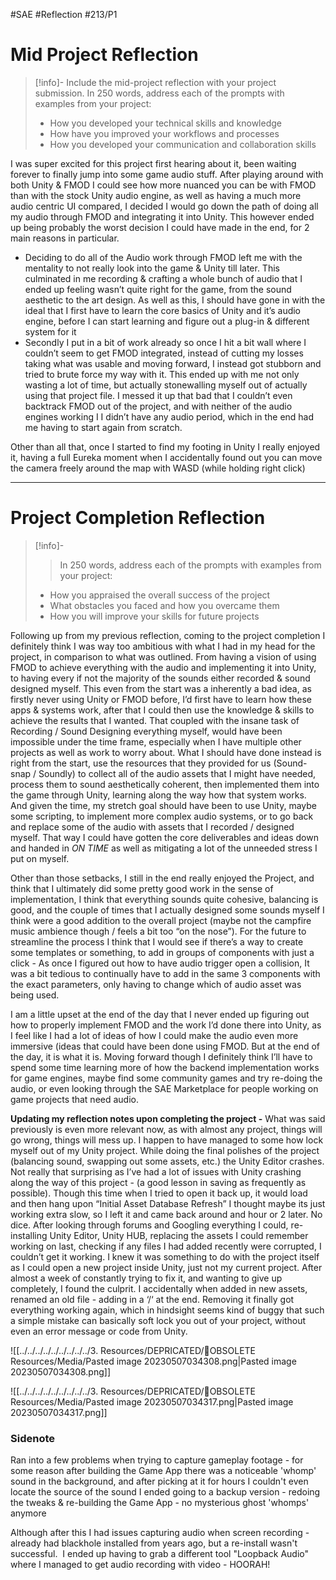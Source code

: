 #SAE #Reflection #213/P1
# Mid Project Reflection
> [!info]- 
> Include the mid-project reflection with your project submission. In 250 words, address each of the prompts with examples from your project:
> - How you developed your technical skills and knowledge
> - How have you improved your workflows and processes
> - How you developed your communication and collaboration skills

I was super excited for this project first hearing about it, been waiting forever to finally jump into some game audio stuff. 
After playing around with both Unity & FMOD I could see how more nuanced you can be with FMOD than with the stock Unity audio engine, as well as having a much more audio centric UI compared, I decided I would go down the path of doing all my audio through FMOD and integrating it into Unity. 
This however ended up being probably the worst decision I could have made in the end, for 2 main reasons in particular. 

- Deciding to do all of the Audio work through FMOD left me with the mentality to not really look into the game & Unity till later. This culminated in me recording & crafting a whole bunch of audio that I ended up feeling wasn’t quite right for the game, from the sound aesthetic to the art design. As well as this, I should have gone in with the ideal that I first have to learn the core basics of Unity and it’s audio engine, before I can start learning and figure out a plug-in & different system for it 
- Secondly I put in a bit of work already so once I hit a bit wall where I couldn’t seem to get FMOD integrated, instead of cutting my losses taking what was usable and moving forward, I instead got stubborn and tried to brute force my way with it. This ended up with me not only wasting a lot of time, but actually stonewalling myself out of actually using that project file. I messed it up that bad that I couldn’t even backtrack FMOD out of the project, and with neither of the audio engines working I I didn’t have any audio period, which in the end had me having to start again from scratch. 

Other than all that, once I started to find my footing in Unity I really enjoyed it, having a full Eureka moment when I accidentally found out you can move the camera freely around the map with WASD (while holding right click) 

---
# Project Completion Reflection
> [!info]- 
> > In 250 words, address each of the prompts with examples from your project:
> - How you appraised the overall success of the project
> - What obstacles you faced and how you overcame them
> - How you will improve your skills for future projects

Following up from my previous reflection, coming to the project completion I definitely think I was way too ambitious with what I had in my head for the project, in comparison to what was outlined. From having a vision of using FMOD to achieve everything with the audio and implementing it into Unity, to having every if not the majority of the sounds either recorded & sound designed myself. 
This even from the start was a inherently a bad idea, as firstly never using Unity or FMOD before, I’d first have to learn how these apps & systems work, after that I could then use the knowledge & skills to achieve the results that I wanted. That coupled with the insane task of Recording / Sound Designing everything myself, would have been impossible under the time frame, especially when I have multiple other projects as well as work to worry about. 
What I should have done instead is right from the start, use the resources that they provided for us (Sound-snap / Soundly) to collect all of the audio assets that I might have needed, process them to sound aesthetically coherent, then implemented them into the game through Unity, learning along the way how that system works. And given the time, my stretch goal should have been to use Unity, maybe some scripting, to implement more complex audio systems, or to go back and replace some of the audio with assets that I recorded / designed myself. That way I could have gotten the core deliverables and ideas down and handed in *ON TIME* as well as mitigating a lot of the unneeded stress I put on myself.

Other than those setbacks, I still in the end really enjoyed the Project, and think that I ultimately did some pretty good work in the sense of implementation, I think that everything sounds quite cohesive, balancing is good, and the couple of times that I actually designed some sounds myself I think were a good addition to the overall project (maybe not the campfire music ambience though / feels a bit too “on the nose”).
For the future to streamline the process I think that I would see if there’s a way to create some templates or something, to add in groups of components with just a click - As once I figured out how to have audio trigger open a collision, It was a bit tedious to continually have to add in the same 3 components with the exact parameters, only having to change which of audio asset was being used.

I am a little upset at the end of the day that I never ended up figuring out how to properly implement FMOD and the work I’d done there into Unity, as I feel like I had a lot of ideas of how I could make the audio even more immersive (ideas that could have been done using FMOD. But at the end of the day, it is what it is. Moving forward though I definitely think I’ll have to spend some time learning more of how the backend implementation works for game engines, maybe find some community games and try re-doing the audio, or even looking through the SAE Marketplace for people working on game projects that need audio.

**Updating my reflection notes upon completing the project -** What was said previously is even more relevant now, as with almost any project, things will go wrong, things will mess up. I happen to have managed to some how lock myself out of my Unity project. 
While doing the final polishes of the project (balancing sound, swapping out some assets, etc.) the Unity Editor crashes. Not really that surprising as I’ve had a lot of issues with Unity crashing along the way of this project - (a good lesson in saving as frequently as possible). Though this time when I tried to open it back up, it would load and then hang upon “Initial Asset Database Refresh” I thought maybe its just working extra slow, so I left it and came back around and hour or 2 later. No dice. 
After looking through forums and Googling everything I could, re-installing Unity Editor, Unity HUB, replacing the assets I could remember working on last, checking if any files I had added recently were corrupted, I couldn’t get it working. I knew it was something to do with the project itself as I could open a new project inside Unity, just not my current project. 
After almost a week of constantly trying to fix it, and wanting to give up completely, I found the culprit. I accidentally when added in new assets, renamed an old file - adding in a ‘/‘ at the end.
Removing it finally got everything working again, which in hindsight seems kind of buggy that such a simple mistake can basically soft lock you out of your project, without even an error message or code from Unity.

![[../../../../../../../../../3. Resources/DEPRICATED/🧹OBSOLETE Resources/Media/Pasted image 20230507034308.png|Pasted image 20230507034308.png]]

![[../../../../../../../../../3. Resources/DEPRICATED/🧹OBSOLETE Resources/Media/Pasted image 20230507034317.png|Pasted image 20230507034317.png]]

### Sidenote
Ran into a few problems when trying to capture gameplay footage - for some reason after building the Game App there was a noticeable 'whomp' sound in the background, and after picking at it for hours I couldn't even locate the source of the sound 
	I ended going to a backup version - redoing the tweaks & re-building the Game App - no mysterious ghost 'whomps' anymore

Although after this I had issues capturing audio when screen recording - already had blackhole installed from years ago, but a re-install wasn't successful. 
	I ended up having to grab a different tool "Loopback Audio" where I managed to get audio recording with video - HOORAH!

